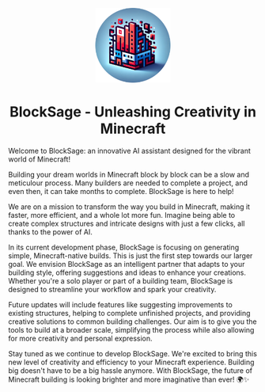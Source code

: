<p align="center">
  <img src="generated/icon_round.png" width="30%">
</p>

<h1 align="center">
<bold>BlockSage</bold> - Unleashing Creativity in Minecraft
</h1>

Welcome to BlockSage: an innovative AI assistant designed for the vibrant world of Minecraft! 

Building your dream worlds in Minecraft block by block can be a slow and meticulour process. Many builders are needed to complete a project, and even then, it can take months to complete. BlockSage is here to help! 

We are on a mission to transform the way you build in Minecraft, making it faster, more efficient, and a whole lot more fun. Imagine being able to create complex structures and intricate designs with just a few clicks, all thanks to the power of AI.

In its current development phase, BlockSage is focusing on generating simple, Minecraft-native builds. This is just the first step towards our larger goal. We envision BlockSage as an intelligent partner that adapts to your building style, offering suggestions and ideas to enhance your creations. Whether you're a solo player or part of a building team, BlockSage is designed to streamline your workflow and spark your creativity.

Future updates will include features like suggesting improvements to existing structures, helping to complete unfinished projects, and providing creative solutions to common building challenges. Our aim is to give you the tools to build at a broader scale, simplifying the process while also allowing for more creativity and personal expression.

Stay tuned as we continue to develop BlockSage. We're excited to bring this new level of creativity and efficiency to your Minecraft experience. Building big doesn't have to be a big hassle anymore. With BlockSage, the future of Minecraft building is looking brighter and more imaginative than ever! 🌍✨